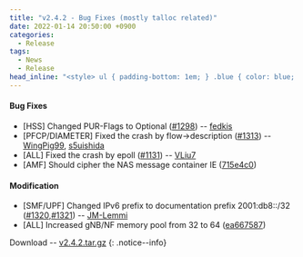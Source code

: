 ```yaml
---
title: "v2.4.2 - Bug Fixes (mostly talloc related)"
date: 2022-01-14 20:50:00 +0900
categories:
  - Release
tags:
  - News
  - Release
head_inline: "<style> ul { padding-bottom: 1em; } .blue { color: blue; }</style>"
---
```


#### Bug Fixes
- [HSS] Changed PUR-Flags to Optional ([#1298](https://github.com/open5gs/open5gs/issues/1298)) -- [fedkis](https://github.com/fedkis)
- [PFCP/DIAMETER] Fixed the crash by flow->description ([#1313](https://github.com/open5gs/open5gs/issues/1313)) -- [WingPig99](https://github.com/WingPig99), [s5uishida](https://github.com/s5uishida)
- [ALL] Fixed the crash by epoll ([#1131](https://github.com/open5gs/open5gs/issues/1131)) -- [VLiu7](https://github.com/VLiu7)
- [AMF] Should cipher the NAS message container IE ([715e4c0](https://github.com/open5gs/open5gs/commit/715e4c0b506357ee57df3a827ae2cbf0cadf6209))

#### Modification
- [SMF/UPF] Changed IPv6 prefix to documentation prefix 2001:db8::/32 ([#1320](https://github.com/open5gs/open5gs/issues/1320),[#1321](https://github.com/open5gs/open5gs/pull/1321)) -- [JM-Lemmi](https://github.com/JM-Lemmi)
- [ALL] Increased gNB/NF memory pool from 32 to 64 ([ea667587](https://github.com/open5gs/open5gs/commit/ea6675879c52f8c758ca215f70734a9acf54e064))

Download -- [v2.4.2.tar.gz](https://github.com/open5gs/open5gs/archive/v2.4.2.tar.gz)
{: .notice--info}
